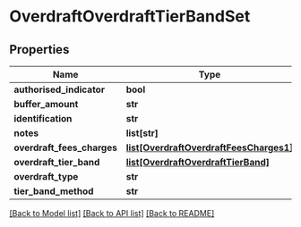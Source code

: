 # OverdraftOverdraftTierBandSet

## Properties
Name | Type | Description | Notes
------------ | ------------- | ------------- | -------------
**authorised_indicator** | **bool** |  | [optional] 
**buffer_amount** | **str** |  | [optional] 
**identification** | **str** |  | [optional] 
**notes** | **list[str]** |  | [optional] 
**overdraft_fees_charges** | [**list[OverdraftOverdraftFeesCharges1]**](OverdraftOverdraftFeesCharges1.md) |  | [optional] 
**overdraft_tier_band** | [**list[OverdraftOverdraftTierBand]**](OverdraftOverdraftTierBand.md) |  | [optional] 
**overdraft_type** | **str** |  | [optional] 
**tier_band_method** | **str** |  | [optional] 

[[Back to Model list]](../README.md#documentation-for-models) [[Back to API list]](../README.md#documentation-for-api-endpoints) [[Back to README]](../README.md)



